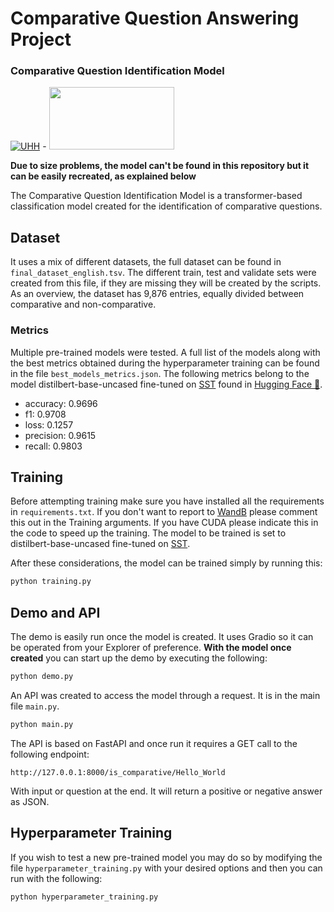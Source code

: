 # Comparative Question Answering Project
### Comparative Question Identification Model

[![UHH](https://www.kus.uni-hamburg.de/5572339/uhh-logo-2010-29667bd15f143feeb1ebd96b06334fddfe378e09.png)](https://www.uni-hamburg.de/) -  <a href="https://www.inf.uni-hamburg.de/en/inst/ab/sems/home.html"><img src="https://www.inf.uni-hamburg.de/5546980/lt-logo-640x361-9345df620ffab7a8ce97149b66c2dfc9d3ff429e.png" width="200" height="100" /></a>

**Due to size problems, the model can't be found in this repository but it can be easily recreated, as explained below**

The Comparative Question Identification Model is a transformer-based classification model created for the identification of comparative questions.

## Dataset

It uses a mix of different datasets, the full dataset can be found in `final_dataset_english.tsv`. The different train, test and validate sets were created from this file, if they are missing they will be created by the scripts. As an overview, the dataset has 9,876 entries, equally divided between comparative and non-comparative.

### Metrics

Multiple pre-trained models were tested. A full list of the models along with the best metrics obtained during the hyperparameter training can be found in the file `best_models_metrics.json`. The following metrics belong to the model distilbert-base-uncased fine-tuned on [SST](https://towardsdatascience.com/the-stanford-sentiment-treebank-sst-studying-sentiment-analysis-using-nlp-e1a4cad03065) found in [Hugging Face 🤗](https://huggingface.co/distilbert-base-uncased-finetuned-sst-2-english).

- accuracy: 0.9696
- f1: 0.9708
- loss: 0.1257
- precision: 0.9615
- recall: 0.9803

## Training

Before attempting training make sure you have installed all the requirements in `requirements.txt`. If you don't want to report to [WandB](https://wandb.ai/) please comment this out in the Training arguments. If you have CUDA please indicate this in the code to speed up the training. The model to be trained is set to distilbert-base-uncased fine-tuned on [SST](https://towardsdatascience.com/the-stanford-sentiment-treebank-sst-studying-sentiment-analysis-using-nlp-e1a4cad03065).

After these considerations, the model can be trained simply by running this:

```python
python training.py
```

## Demo and API

The demo is easily run once the model is created. It uses Gradio so it can be operated from your Explorer of preference. **With the model once created** you can start up the demo by executing the following:

```python
python demo.py
```

An API was created to access the model through a request. It is in the main file `main.py`.

```python
python main.py
```

The API is based on FastAPI and once run it requires a GET call to the following endpoint:

```
http://127.0.0.1:8000/is_comparative/Hello_World
```

With input or question at the end. It will return a positive or negative answer as JSON.


## Hyperparameter Training

If you wish to test a new pre-trained model you may do so by modifying the file `hyperparameter_training.py` with your desired options and then you can run with the following:

```python
python hyperparameter_training.py
```
